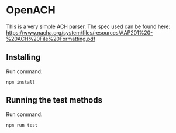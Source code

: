 # OpenACH
This is a very simple ACH parser. The spec used can be found here:
https://www.nacha.org/system/files/resources/AAP201%20-%20ACH%20File%20Formatting.pdf

## Installing
Run command:
```
npm install
```

## Running the test methods
Run command:
```
npm run test
```